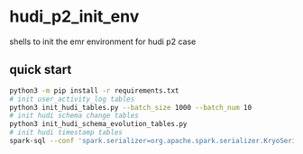 # hudi_p2_init_env
shells to init the emr environment for hudi p2 case

## quick start
```bash
python3 -m pip install -r requirements.txt
# init user_activity_log tables
python3 init_hudi_tables.py --batch_size 1000 --batch_num 10
# init hudi schema change tables
python3 init_hudi_schema_evolution_tables.py
# init hudi timestamp tables
spark-sql --conf 'spark.serializer=org.apache.spark.serializer.KryoSerializer' --conf 'spark.sql.extensions=org.apache.spark.sql.hudi.HoodieSparkSessionExtension' --conf 'spark.sql.catalog.spark_catalog=org.apache.spark.sql.hudi.catalog.HoodieCatalog' -f init_hudi_timestamp_tables.sql
```